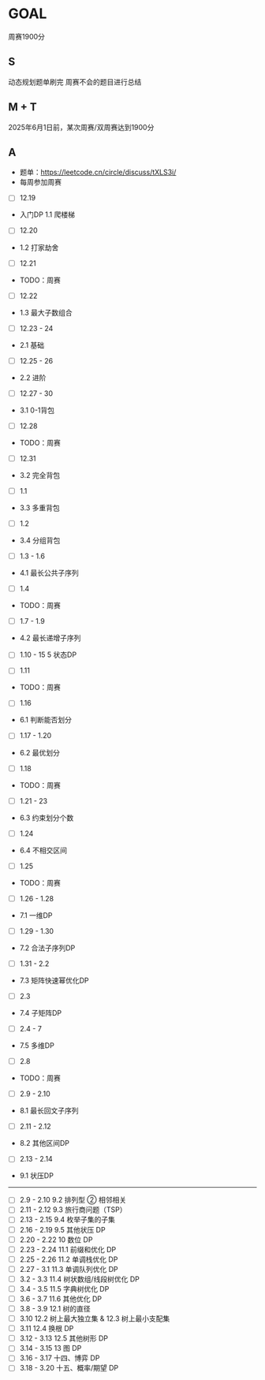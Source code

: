 # GOAL
周赛1900分

## S
动态规划题单刷完
周赛不会的题目进行总结

## M + T
2025年6月1日前，某次周赛/双周赛达到1900分

## A
- 题单：https://leetcode.cn/circle/discuss/tXLS3i/
- 每周参加周赛

- [ ] 12.19 
- 入门DP 1.1 爬楼梯

- [ ] 12.20 
- 1.2 打家劫舍

- [ ] 12.21 
- TODO：周赛

- [ ] 12.22
- 1.3 最大子数组合

- [ ] 12.23 - 24 
- 2.1 基础

- [ ] 12.25 - 26
- 2.2 进阶

- [ ] 12.27 - 30 
- 3.1 0-1背包

- [ ] 12.28 
- TODO：周赛

- [ ] 12.31 
- 3.2 完全背包

- [ ] 1.1 
- 3.3 多重背包

- [ ] 1.2 
- 3.4 分组背包

- [ ] 1.3 - 1.6
- 4.1 最长公共子序列

- [ ] 1.4 
- TODO：周赛

- [ ] 1.7 - 1.9 
- 4.2 最长递增子序列

- [ ] 1.10 - 15
5 状态DP

- [ ] 1.11 
- TODO：周赛

- [ ] 1.16 
- 6.1 判断能否划分

- [ ] 1.17 - 1.20
- 6.2 最优划分

- [ ] 1.18 
- TODO：周赛

- [ ] 1.21 - 23
- 6.3 约束划分个数

- [ ] 1.24 
- 6.4 不相交区间

- [ ] 1.25
- TODO：周赛

- [ ] 1.26 - 1.28 
- 7.1 一维DP

- [ ] 1.29 - 1.30 
- 7.2 合法子序列DP

- [ ] 1.31 - 2.2 
- 7.3 矩阵快速幂优化DP

- [ ] 2.3
- 7.4 子矩阵DP

- [ ] 2.4 - 7 
- 7.5 多维DP

- [ ] 2.8
- TODO：周赛

- [ ] 2.9 - 2.10
- 8.1 最长回文子序列

- [ ] 2.11 - 2.12
- 8.2 其他区间DP

- [ ] 2.13 - 2.14
- 9.1 状压DP

--------------------------------------------
- [ ] 2.9 - 2.10 9.2 排列型 ② 相邻相关
- [ ] 2.11 - 2.12 9.3 旅行商问题（TSP）
- [ ] 2.13 - 2.15 9.4 枚举子集的子集
- [ ] 2.16 - 2.19 9.5 其他状压 DP
- [ ] 2.20 - 2.22 10 数位 DP
- [ ] 2.23 - 2.24 11.1 前缀和优化 DP
- [ ] 2.25 - 2.26 11.2 单调栈优化 DP
- [ ] 2.27 - 3.1 11.3 单调队列优化 DP
- [ ] 3.2 - 3.3 11.4 树状数组/线段树优化 DP
- [ ] 3.4 - 3.5 11.5 字典树优化 DP
- [ ] 3.6 - 3.7 11.6 其他优化 DP
- [ ] 3.8 - 3.9 12.1 树的直径
- [ ] 3.10 12.2 树上最大独立集 & 12.3 树上最小支配集
- [ ] 3.11 12.4 换根 DP
- [ ] 3.12 - 3.13 12.5 其他树形 DP
- [ ] 3.14 - 3.15 13 图 DP
- [ ] 3.16 - 3.17
十四、博弈 DP
- [ ] 3.18 - 3.20
十五、概率/期望 DP